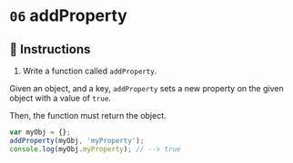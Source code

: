 # `06` addProperty

## 📝 Instructions

1. Write a function called `addProperty`.

Given an object, and a key, `addProperty` sets a new property on the given object with a value of `true`.

Then, the function must return the object.

```Javascript
var myObj = {};
addProperty(myObj, 'myProperty');
console.log(myObj.myProperty); // --> true
```